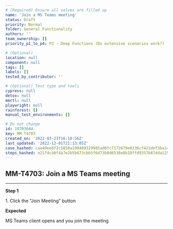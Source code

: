 ```yaml
---
# (Required) Ensure all values are filled up
name: 'Join a MS Teams meeting'
status: Draft
priority: Normal
folder: General Functionality
authors: ''
team_ownership: []
priority_p1_to_p4: P3 - Deep Functions (Do extensive scenarios work?)

# (Optional)
location: null
component: null
tags: []
labels: []
tested_by_contributor: ''

# (Optional) Test type and tools
cypress: null
detox: null
mmctl: null
playwright: null
rainforest: []
manual_test_environments: []

# Do not change
id: 19703644
key: MM-T4703
created_on: '2022-03-23T16:18:56Z'
last_updated: '2022-12-01T21:13:05Z'
case_hashed: cae49ee6f2c5858a190409329985ad0fc7172679e0236cf421def3ba141d44ef7ec5133954ed96f92c0b8daa01997200
steps_hashed: e21f4ca0f4a7e2b5b673cbb5f6d73b8d6538e8b18ffd9357b87dda125f305a14fbb8515bc66ffb813726aafe788d9b63
---
```


<!-- (Auto-generated) Based on frontmatter's "key" and "name" -->

## MM-T4703: Join a MS Teams meeting

---

**Step 1**

1\. Click the "Join Meeting" button

**Expected**

MS Teams client opens and you join the meeting
